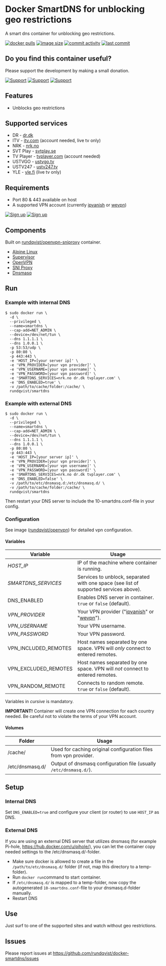 # Docker SmartDNS for unblocking geo restrictions
A smart dns container for unblocking geo restrictions.

[![docker pulls](https://img.shields.io/docker/pulls/rundqvist/smartdns.svg)](https://hub.docker.com/r/rundqvist/smartdns)
[![image size](https://img.shields.io/docker/image-size/rundqvist/smartdns.svg)](https://hub.docker.com/r/rundqvist/smartdns)
[![commit activity](https://img.shields.io/github/commit-activity/m/rundqvist/docker-smartdns)](https://github.com/rundqvist/docker-smartdns)
[![last commit](https://img.shields.io/github/last-commit/rundqvist/docker-smartdns.svg)](https://github.com/rundqvist/docker-smartdns)

## Do you find this container useful? 
Please support the development by making a small donation.

[![Support](https://img.shields.io/badge/support-Flattr-brightgreen)](https://flattr.com/@rundqvist)
[![Support](https://img.shields.io/badge/support-Buy%20me%20a%20coffee-orange)](https://www.buymeacoffee.com/rundqvist)
[![Support](https://img.shields.io/badge/support-PayPal-blue)](https://www.paypal.com/cgi-bin/webscr?cmd=_s-xclick&hosted_button_id=SZ7J9JL9P5DGE&source=url)

## Features
* Unblocks geo restrictions

## Supported services
* DR - [dr.dk](https://www.dr.dk/drtv/)
* ITV - [itv.com](https://www.itv.com) (account needed, live tv only)
* NRK - [nrk.no](https://tv.nrk.no)
* SVT Play - [svtplay.se](https://svtplay.se)
* TV Player - [tvplayer.com](https://tvplayer.com/) (account needed)
* USTVGO - [ustvgo.tv](https://ustvgo.tv)
* USTV247 - [ustv247.tv](https://ustv247.tv)
* YLE - [yle.fi](https://areena.yle.fi/tv) (live tv only)

## Requirements
* Port 80 & 443 available on host
* A supported VPN account (currently [ipvanish](https://www.ipvanish.com/?a_bid=48f95966&a_aid=5f3eb2f0be07f) or [wevpn](https://www.wevpn.com/aff/rundqvist))

[![Sign up](https://img.shields.io/badge/sign_up-IPVanish_VPN-6fbc44)](https://www.ipvanish.com/?a_bid=48f95966&a_aid=5f3eb2f0be07f)
[![Sign up](https://img.shields.io/badge/sign_up-WeVPN-e33866)](https://www.wevpn.com/aff/rundqvist)

## Components
Built on [rundqvist/openvpn-sniproxy](https://hub.docker.com/r/rundqvist/openvpn-sniproxy) container.
* [Alpine Linux](https://www.alpinelinux.org)
* [Supervisor](https://github.com/Supervisor/supervisor)
* [OpenVPN](https://github.com/OpenVPN/openvpn)
* [SNI Proxy](https://github.com/dlundquist/sniproxy)
* [Dnsmasq](http://www.thekelleys.org.uk/dnsmasq/doc.html)

## Run

### Example with internal DNS

```
$ sudo docker run \
  -d \
  --privileged \
  --name=smartdns \
  --cap-add=NET_ADMIN \
  --device=/dev/net/tun \
  --dns 1.1.1.1 \
  --dns 1.0.0.1 \
  -p 53:53/udp \
  -p 80:80 \
  -p 443:443 \
  -e 'HOST_IP=[your server ip]' \
  -e 'VPN_PROVIDER=[your vpn provider]' \
  -e 'VPN_USERNAME=[your vpn username]' \
  -e 'VPN_PASSWORD=[your vpn password]' \
  -e 'SMARTDNS_SERVICES=nrk.no dr.dk tvplayer.com' \
  -e 'DNS_ENABLED=true' \
  -v /path/to/cache/folder:/cache/ \
  rundqvist/smartdns
```

### Example with external DNS

```
$ sudo docker run \
  -d \
  --privileged \
  --name=smartdns \
  --cap-add=NET_ADMIN \
  --device=/dev/net/tun \
  --dns 1.1.1.1 \
  --dns 1.0.0.1 \
  -p 80:80 \
  -p 443:443 \
  -e 'HOST_IP=[your server ip]' \
  -e 'VPN_PROVIDER=[your vpn provider]' \
  -e 'VPN_USERNAME=[your vpn username]' \
  -e 'VPN_PASSWORD=[your vpn password]' \
  -e 'SMARTDNS_SERVICES=nrk.no dr.dk tvplayer.com' \
  -e 'DNS_ENABLED=false' \
  -v /path/to/etc/dnsmasq.d:/etc/dnsmasq.d/ \
  -v /path/to/cache/folder:/cache/ \
  rundqvist/smartdns
```

Then restart your DNS server to include the 10-smartdns.conf-file in your config.

### Configuration
See image ([rundqvist/openvpn](https://hub.docker.com/r/rundqvist/openvpn)) for detailed vpn configuration.

#### Variables
| Variable | Usage |
|----------|-------|
| _HOST_IP_ | IP of the machine where container is running. |
| _SMARTDNS_SERVICES_ | Services to unblock, separated with one space (see list of supported services above). |
| DNS_ENABLED | Enables DNS server in container. <br />`true` or `false` (default). |
| _VPN_PROVIDER_ | Your VPN provider ("[ipvanish](https://www.ipvanish.com/?a_bid=48f95966&a_aid=5f3eb2f0be07f)" or "[wevpn](https://www.wevpn.com/aff/rundqvist)"). |
| _VPN_USERNAME_ | Your VPN username. |
| _VPN_PASSWORD_ | Your VPN password. |
| VPN_INCLUDED_REMOTES | Host names separated by one space. VPN will _only_ connect to entered remotes. |
| VPN_EXCLUDED_REMOTES | Host names separated by one space. VPN will _not_ connect to entered remotes. |
| VPN_RANDOM_REMOTE | Connects to random remote. <br />`true` or `false` (default). |

Variables in _cursive_ is mandatory.

**IMPORTANT!** Container will create one VPN connection for each country needed. Be careful not to violate the terms of your VPN account.

#### Volumes

| Folder | Usage |
|--------|-------|
| /cache/ | Used for caching original configuration files from vpn provider. |
| /etc/dnsmasq.d/ | Output of dnsmasq configuration file (usually `/etc/dnsmasq.d/`). |

## Setup

### Internal DNS
Set `DNS_ENABLED=true` and configure your client (or router) to use `HOST_IP` as DNS.

### External DNS

If you are using an external DNS server that utilizes dnsmasq (for example Pi-hole, https://hub.docker.com/u/pihole/), you can let the container copy needed settings to the /etc/dnsmasq.d/-folder.

* Make sure docker is allowed to create a file in the `/path/to/etc/dnsmasq.d/` folder (if not, map this directory to a temp-folder).
* Run `docker run`command to start container.
* If `/etc/dnsmasq.d/` is mapped to a temp-folder, now copy the autogenerated `10-smartdns.conf`-file to your dnsmasq.d-folder manually.
* Restart DNS

## Use
Just surf to one of the supported sites and watch without geo restrictions.

## Issues
Please report issues at https://github.com/rundqvist/docker-smartdns/issues
